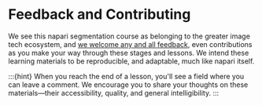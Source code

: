 # Feedback and Contributing

We see this napari segmentation course as belonging to the greater image tech ecosystem, and [we welcome any and all feedback](https://github.com/chanzuckerberg/napari-segmentation-workshop), even contributions as you make your way through these stages and lessons. We intend these learning materials to be reproducible, and adaptable, much like napari itself. 

:::{hint}
When you reach the end of a lesson, you'll see a field where you can leave a comment. We encourage you to share your thoughts on these materials—their accessibility, quality, and general intelligibility. 
:::
